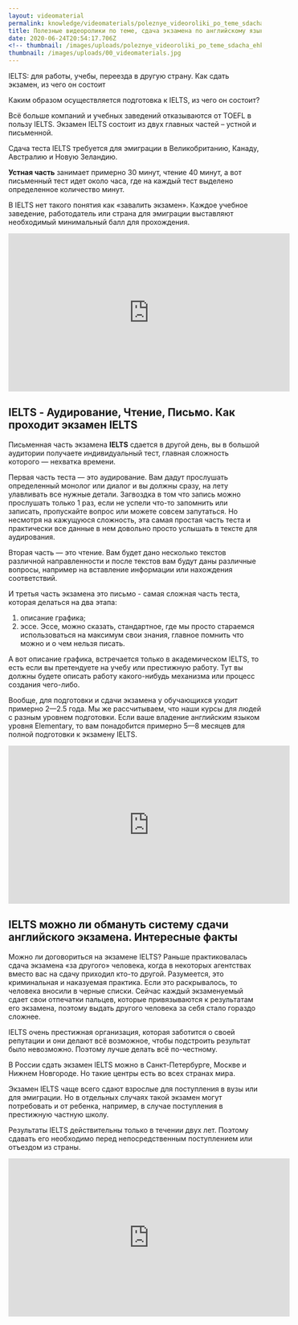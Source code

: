 ```yaml
---
layout: videomaterial
permalink: knowledge/videomaterials/poleznye_videoroliki_po_teme_sdacha_ehkzamena_po_angliyskomu_yazyku_ielts/index.html
title: Полезные видеоролики по теме, сдача экзамена по английскому языку IELTS
date: 2020-06-24T20:54:17.706Z
<!-- thumbnail: /images/uploads/poleznye_videoroliki_po_teme_sdacha_ehkzamena_po_angliyskomu_yazyku_ielts-01.jpg -->
thumbnail: /images/uploads/00_videomaterials.jpg
---
```

IELTS: для работы, учебы, переезда в другую страну.
Как сдать экзамен, из чего он состоит

Каким образом осуществляется подготовка к IELTS, из чего он состоит?

Всё больше компаний и учебных заведений отказываются от TOEFL в пользу IELTS. Экзамен IELTS состоит из двух главных частей – устной и письменной.

Сдача теста IELTS требуется для эмиграции в Великобританию, Канаду, Австралию и Новую Зеландию.

**Устная часть** занимает примерно 30 минут, чтение 40 минут, а вот письменный тест идет около часа, где на каждый тест выделено определенное количество минут.

В IELTS нет такого понятия как «завалить экзамен». Каждое учебное заведение, работодатель или страна для эмиграции выставляют необходимый минимальный балл для прохождения.

<iframe width="560" height="315" src="https://www.youtube.com/embed/NYXFUPH7iTc" frameborder="0" allow="accelerometer; autoplay; encrypted-media; gyroscope; picture-in-picture" allowfullscreen></iframe>

## IELTS - Аудирование, Чтение, Письмо. Как проходит экзамен IELTS

Письменная часть экзамена **IELTS** сдается в другой день, вы в большой аудитории получаете индивидуальный тест, главная сложность которого — нехватка времени.

Первая часть теста — это аудирование. Вам дадут прослушать определенный монолог или диалог и вы должны сразу, на лету улавливать все нужные детали. Загвоздка в том что запись можно прослушать только 1 раз, если не успели что-то запомнить или записать, пропускайте вопрос или можете совсем запутаться. Но несмотря на кажущуюся сложность, эта самая простая часть теста и практически все данные в нем довольно просто услышать в тексте для аудирования.

Вторая часть — это чтение. Вам будет дано несколько текстов различной направленности и после текстов вам будут даны различные вопросы, например на вставление информации или нахождения соответствий.

И третья часть экзамена это письмо - самая сложная часть теста, которая делаться на два этапа:
1. описание графика;
2. эссе.
Эссе, можно сказать, стандартное, где мы просто стараемся использоваться на максимум свои знания, главное помнить что можно и о чем нельзя писать.

А вот описание графика, встречается только в академическом IELTS, то есть если вы претендуете на учебу или престижную работу. Тут вы должны будете описать работу какого-нибудь механизма или процесс создания чего-либо.

Вообще, для подготовки и сдачи экзамена у обучающихся уходит примерно 2—2.5 года. Мы же рассчитываем, что наши курсы для людей с разным уровнем подготовки. Если ваше владение английским языком уровня Elementary, то вам понадобится примерно 5—8 месяцев для полной подготовки к экзамену IELTS.

<iframe width="560" height="315" src="https://www.youtube.com/embed/WWCJyhehbYw" frameborder="0" allow="accelerometer; autoplay; encrypted-media; gyroscope; picture-in-picture" allowfullscreen></iframe>

## IELTS можно ли обмануть систему сдачи английского экзамена. Интересные факты

Можно ли договориться на экзамене IELTS? Раньше практиковалась сдача экзамена «за другого» человека, когда в некоторых агентствах вместо вас на сдачу приходил кто-то другой. Разумеется, это криминальная и наказуемая практика. Если это раскрывалось, то человека вносили в черные списки. Сейчас каждый экзаменуемый сдает свои отпечатки пальцев, которые привязываются к результатам его экзамена, поэтому выдать другого человека за себя стало гораздо сложнее.

IELTS очень престижная организация, которая заботится о своей репутации и они делают всё возможное, чтобы подстроить результат было невозможно. Поэтому лучше делать всё по-честному.

В России сдать экзамен IELTS можно в Санкт-Петербурге, Москве и Нижнем Новгороде. Но такие центры есть во всех странах мира.

Экзамен IELTS чаще всего сдают взрослые для поступления в вузы или для эмиграции. Но в отдельных случаях такой экзамен могут потребовать и от ребенка, например, в случае поступления в престижную частную школу.

Результаты IELTS действительны только в течении двух лет. Поэтому сдавать его необходимо перед непосредственным поступлением или отъездом из страны.

<iframe width="560" height="315" src="https://www.youtube.com/embed/dBzVjKiOngo" frameborder="0" allow="accelerometer; autoplay; encrypted-media; gyroscope; picture-in-picture" allowfullscreen></iframe>